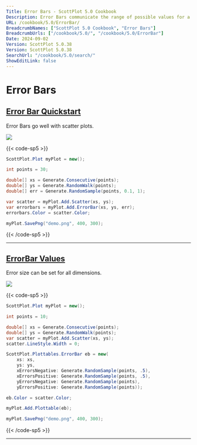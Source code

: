 ```yaml
---
Title: Error Bars - ScottPlot 5.0 Cookbook
Description: Error Bars communicate the range of possible values for a measurement
URL: /cookbook/5.0/ErrorBar/
BreadcrumbNames: ["ScottPlot 5.0 Cookbook", "Error Bars"]
BreadcrumbUrls: ["/cookbook/5.0/", "/cookbook/5.0/ErrorBar"]
Date: 2024-09-02
Version: ScottPlot 5.0.38
Version: ScottPlot 5.0.38
SearchUrl: "/cookbook/5.0/search/"
ShowEditLink: false
---
```


# Error Bars


<h2><a href='/cookbook/5.0/ErrorBar/ErrorBarQuickstart'>Error Bar Quickstart</a></h2>

Error Bars go well with scatter plots.

[![](/cookbook/5.0/images/ErrorBarQuickstart.png?240902145058)](/cookbook/5.0/images/ErrorBarQuickstart.png?240902145058)

{{< code-sp5 >}}

```cs
ScottPlot.Plot myPlot = new();

int points = 30;

double[] xs = Generate.Consecutive(points);
double[] ys = Generate.RandomWalk(points);
double[] err = Generate.RandomSample(points, 0.1, 1);

var scatter = myPlot.Add.Scatter(xs, ys);
var errorbars = myPlot.Add.ErrorBar(xs, ys, err);
errorbars.Color = scatter.Color;

myPlot.SavePng("demo.png", 400, 300);

```

{{< /code-sp5 >}}

<hr class='my-5 invisible'>


<h2><a href='/cookbook/5.0/ErrorBar/CustomErrors'>ErrorBar Values</a></h2>

Error size can be set for all dimensions.

[![](/cookbook/5.0/images/CustomErrors.png?240902145058)](/cookbook/5.0/images/CustomErrors.png?240902145058)

{{< code-sp5 >}}

```cs
ScottPlot.Plot myPlot = new();

int points = 10;

double[] xs = Generate.Consecutive(points);
double[] ys = Generate.RandomWalk(points);
var scatter = myPlot.Add.Scatter(xs, ys);
scatter.LineStyle.Width = 0;

ScottPlot.Plottables.ErrorBar eb = new(
    xs: xs,
    ys: ys,
    xErrorsNegative: Generate.RandomSample(points, .5),
    xErrorsPositive: Generate.RandomSample(points, .5),
    yErrorsNegative: Generate.RandomSample(points),
    yErrorsPositive: Generate.RandomSample(points));

eb.Color = scatter.Color;

myPlot.Add.Plottable(eb);

myPlot.SavePng("demo.png", 400, 300);

```

{{< /code-sp5 >}}

<hr class='my-5 invisible'>

